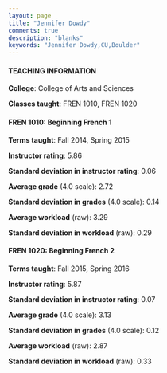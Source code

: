```yaml
---
layout: page
title: "Jennifer Dowdy" 
comments: true
description: "blanks"
keywords: "Jennifer Dowdy,CU,Boulder"
---
```

<head>
<script src="https://ajax.googleapis.com/ajax/libs/jquery/2.1.3/jquery.min.js"></script>
<script src="https://dl.dropboxusercontent.com/s/pc42nxpaw1ea4o9/highcharts.js?dl=0"></script>
<!-- <script src="../assets/js/highcharts.js"></script> -->
<style type="text/css">@font-face {
	font-family: "Bebas Neue";
	src: url(https://www.filehosting.org/file/details/544349/BebasNeue Regular.otf) format("opentype");
	}
	h1.Bebas { 
		font-family: "Bebas Neue", Verdana, Tahoma;
	}
</style>
</head>
	   
#### TEACHING INFORMATION

**College**: College of Arts and Sciences

**Classes taught**: FREN 1010, FREN 1020

#### FREN 1010: Beginning French 1

**Terms taught**: Fall 2014, Spring 2015

**Instructor rating**: 5.86

**Standard deviation in instructor rating**: 0.06

**Average grade** (4.0 scale): 2.72

**Standard deviation in grades** (4.0 scale): 0.14

**Average workload** (raw): 3.29

**Standard deviation in workload** (raw): 0.29

#### FREN 1020: Beginning French 2

**Terms taught**: Fall 2015, Spring 2016

**Instructor rating**: 5.87

**Standard deviation in instructor rating**: 0.07

**Average grade** (4.0 scale): 3.13

**Standard deviation in grades** (4.0 scale): 0.12

**Average workload** (raw): 2.87

**Standard deviation in workload** (raw): 0.33

